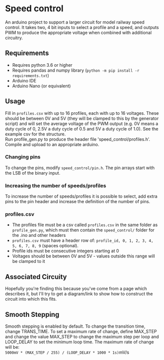 # Speed control

An arduino project to support a larger circuit for model railway speed control. It takes two, 4 bit inputs to select a profile and a speed, and outputs PWM to produce the appropriate voltage when combined with additional circuitry. 

## Requirements
* Requires python 3.6 or higher
* Requires pandas and numpy library (`python -m pip install -r requirements.txt`)
* Arduino IDE
* Arduino Nano (or equivalent)

## Usage
Fill in `profiles.csv` with up to 16 profiles, each with up to 16 voltages. These should be between 0V and 5V (they will be clamped to this by the generator script) and will set the average voltage of the PWM output (e.g. 0V means a duty cycle of 0, 2.5V a duty cycle of 0.5 and 5V a duty cycle of 1.0). See the example csv for the structure.  
Run profile_gen.py to produce the header file 'speed_control/profiles.h'.  
Compile and upload to an appropriate arduino.  

### Changing pins
To change the pins, modify `speed_control/pin.h`. The pin arrays start with the LSB of the binary input.

### Increasing the number of speeds/profiles
To increase the number of speeds/profiles it is possible to select, add extra pins to the pin header and increase the definition of the number of pins. 

### profiles.csv
* The profiles file must be a csv called `profiles.csv` in the same folder as `profile_gen.py`, which must then contain the `speed_control/` folder for the .ino and other headers
* `profiles.csv` must have a header row of: `profile_id, 0, 1, 2, 3, 4, 5, 6, 7, 8, 9` (spaces optional).
* Profile ids must be consecutive integers starting at 0
* Voltages should be between 0V and 5V - values outside this range will be clamped to it

## Associated Circuity
Hopefully you're finding this because you've come from a page which describes it, but I'll try to get a diagram/link to show how to construct the circuit into which this fits.

## Smooth Stepping
Smooth stepping is enabled by default. To change the transition time, change TRANS_TIME. To set a maximum rate of change, define MAX_STEP and change the value MAX_STEP to change the maximum step per loop and LOOP_DELAY to set the minimum loop time. The maximum rate of change will be:  
`5000mV * (MAX_STEP / 255) / (LOOP_DELAY * 1000 * 1s)`mV/s